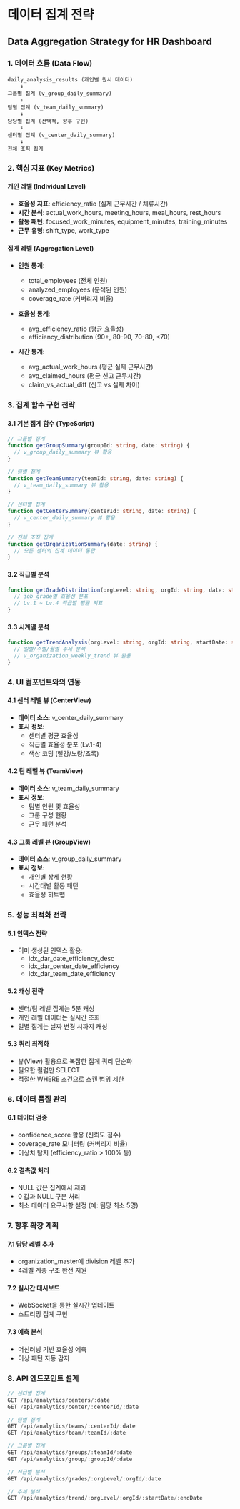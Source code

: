 # 데이터 집계 전략
## Data Aggregation Strategy for HR Dashboard

### 1. 데이터 흐름 (Data Flow)
```
daily_analysis_results (개인별 원시 데이터)
    ↓
그룹별 집계 (v_group_daily_summary)
    ↓
팀별 집계 (v_team_daily_summary)
    ↓
담당별 집계 (선택적, 향후 구현)
    ↓
센터별 집계 (v_center_daily_summary)
    ↓
전체 조직 집계
```

### 2. 핵심 지표 (Key Metrics)

#### 개인 레벨 (Individual Level)
- **효율성 지표**: efficiency_ratio (실제 근무시간 / 체류시간)
- **시간 분석**: actual_work_hours, meeting_hours, meal_hours, rest_hours
- **활동 패턴**: focused_work_minutes, equipment_minutes, training_minutes
- **근무 유형**: shift_type, work_type

#### 집계 레벨 (Aggregation Level)
- **인원 통계**: 
  - total_employees (전체 인원)
  - analyzed_employees (분석된 인원)
  - coverage_rate (커버리지 비율)
  
- **효율성 통계**:
  - avg_efficiency_ratio (평균 효율성)
  - efficiency_distribution (90+, 80-90, 70-80, <70)
  
- **시간 통계**:
  - avg_actual_work_hours (평균 실제 근무시간)
  - avg_claimed_hours (평균 신고 근무시간)
  - claim_vs_actual_diff (신고 vs 실제 차이)

### 3. 집계 함수 구현 전략

#### 3.1 기본 집계 함수 (TypeScript)
```typescript
// 그룹별 집계
function getGroupSummary(groupId: string, date: string) {
  // v_group_daily_summary 뷰 활용
}

// 팀별 집계
function getTeamSummary(teamId: string, date: string) {
  // v_team_daily_summary 뷰 활용
}

// 센터별 집계
function getCenterSummary(centerId: string, date: string) {
  // v_center_daily_summary 뷰 활용
}

// 전체 조직 집계
function getOrganizationSummary(date: string) {
  // 모든 센터의 집계 데이터 통합
}
```

#### 3.2 직급별 분석
```typescript
function getGradeDistribution(orgLevel: string, orgId: string, date: string) {
  // job_grade별 효율성 분포
  // Lv.1 ~ Lv.4 직급별 평균 지표
}
```

#### 3.3 시계열 분석
```typescript
function getTrendAnalysis(orgLevel: string, orgId: string, startDate: string, endDate: string) {
  // 일별/주별/월별 추세 분석
  // v_organization_weekly_trend 뷰 활용
}
```

### 4. UI 컴포넌트와의 연동

#### 4.1 센터 레벨 뷰 (CenterView)
- **데이터 소스**: v_center_daily_summary
- **표시 정보**: 
  - 센터별 평균 효율성
  - 직급별 효율성 분포 (Lv.1-4)
  - 색상 코딩 (빨강/노랑/초록)

#### 4.2 팀 레벨 뷰 (TeamView)
- **데이터 소스**: v_team_daily_summary
- **표시 정보**:
  - 팀별 인원 및 효율성
  - 그룹 구성 현황
  - 근무 패턴 분석

#### 4.3 그룹 레벨 뷰 (GroupView)
- **데이터 소스**: v_group_daily_summary
- **표시 정보**:
  - 개인별 상세 현황
  - 시간대별 활동 패턴
  - 효율성 히트맵

### 5. 성능 최적화 전략

#### 5.1 인덱스 전략
- 이미 생성된 인덱스 활용:
  - idx_dar_date_efficiency_desc
  - idx_dar_center_date_efficiency
  - idx_dar_team_date_efficiency

#### 5.2 캐싱 전략
- 센터/팀 레벨 집계는 5분 캐싱
- 개인 레벨 데이터는 실시간 조회
- 일별 집계는 날짜 변경 시까지 캐싱

#### 5.3 쿼리 최적화
- 뷰(View) 활용으로 복잡한 집계 쿼리 단순화
- 필요한 컬럼만 SELECT
- 적절한 WHERE 조건으로 스캔 범위 제한

### 6. 데이터 품질 관리

#### 6.1 데이터 검증
- confidence_score 활용 (신뢰도 점수)
- coverage_rate 모니터링 (커버리지 비율)
- 이상치 탐지 (efficiency_ratio > 100% 등)

#### 6.2 결측값 처리
- NULL 값은 집계에서 제외
- 0 값과 NULL 구분 처리
- 최소 데이터 요구사항 설정 (예: 팀당 최소 5명)

### 7. 향후 확장 계획

#### 7.1 담당 레벨 추가
- organization_master에 division 레벨 추가
- 4레벨 계층 구조 완전 지원

#### 7.2 실시간 대시보드
- WebSocket을 통한 실시간 업데이트
- 스트리밍 집계 구현

#### 7.3 예측 분석
- 머신러닝 기반 효율성 예측
- 이상 패턴 자동 감지

### 8. API 엔드포인트 설계

```typescript
// 센터별 집계
GET /api/analytics/centers/:date
GET /api/analytics/center/:centerId/:date

// 팀별 집계
GET /api/analytics/teams/:centerId/:date
GET /api/analytics/team/:teamId/:date

// 그룹별 집계
GET /api/analytics/groups/:teamId/:date
GET /api/analytics/group/:groupId/:date

// 직급별 분석
GET /api/analytics/grades/:orgLevel/:orgId/:date

// 추세 분석
GET /api/analytics/trend/:orgLevel/:orgId/:startDate/:endDate
```